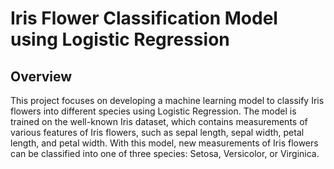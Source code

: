 # Iris Flower Classification Model using Logistic Regression

## Overview
This project focuses on developing a machine learning model to classify Iris flowers into different species using Logistic Regression. The model is trained on the well-known Iris dataset, which contains measurements of various features of Iris flowers, such as sepal length, sepal width, petal length, and petal width. With this model, new measurements of Iris flowers can be classified into one of three species: Setosa, Versicolor, or Virginica.

